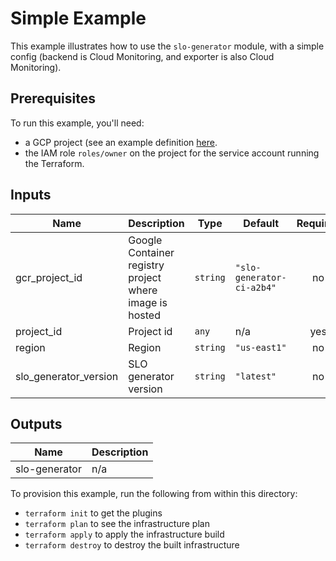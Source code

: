 # Simple Example

This example illustrates how to use the `slo-generator` module, with a simple
config (backend is Cloud Monitoring, and exporter is also Cloud Monitoring).

## Prerequisites

To run this example, you'll need:

- a GCP project (see an example definition [here](../../test/setup/main.tf).
- the IAM role `roles/owner` on the project for the service account running the Terraform.


<!-- BEGINNING OF PRE-COMMIT-TERRAFORM DOCS HOOK -->
## Inputs

| Name | Description | Type | Default | Required |
|------|-------------|------|---------|:--------:|
| gcr\_project\_id | Google Container registry project where image is hosted | `string` | `"slo-generator-ci-a2b4"` | no |
| project\_id | Project id | `any` | n/a | yes |
| region | Region | `string` | `"us-east1"` | no |
| slo\_generator\_version | SLO generator version | `string` | `"latest"` | no |

## Outputs

| Name | Description |
|------|-------------|
| slo-generator | n/a |

<!-- END OF PRE-COMMIT-TERRAFORM DOCS HOOK -->

To provision this example, run the following from within this directory:
- `terraform init` to get the plugins
- `terraform plan` to see the infrastructure plan
- `terraform apply` to apply the infrastructure build
- `terraform destroy` to destroy the built infrastructure
